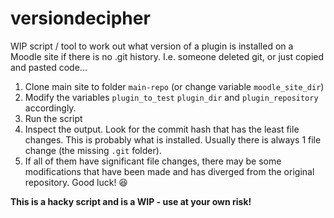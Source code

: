 # versiondecipher

WIP script / tool to work out what version of a plugin is installed on a Moodle site if there is no .git history. I.e. someone deleted git, or just copied and pasted code...

1. Clone main site to folder `main-repo` (or change variable `moodle_site_dir`)
2. Modify the variables `plugin_to_test` `plugin_dir` and `plugin_repository` accordingly.
3. Run the script
4. Inspect the output. Look for the commit hash that has the least file changes. This is probably what is installed. Usually there is always 1 file change (the missing `.git` folder).
5. If all of them have significant file changes, there may be some modifications that have been made and has diverged from the original repository. Good luck! 😆

**This is a hacky script and is a WIP - use at your own risk!**
